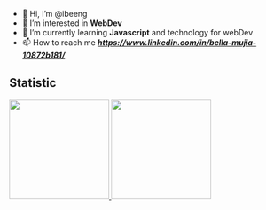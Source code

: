 - 👋 Hi, I’m @ibeeng
- 👀 I’m interested in **WebDev**
- 🌱 I’m currently learning **Javascript** and technology for webDev
- 📫 How to reach me ***https://www.linkedin.com/in/bella-mujia-10872b181/***

## Statistic
<p align="left">
<a href="https://github.com/ibeeng">
  <img height="180em" src="https://github-readme-stats-eight-theta.vercel.app/api?username=ibeeng&show_icons=true&theme=algolia&include_all_commits=true&count_private=true"/>
  <img height="180em" src="https://github-readme-stats-eight-theta.vercel.app/api/top-langs/?username=ibeeng&layout=compact&langs_count=8&theme=algolia"/>
</a>
</p>
